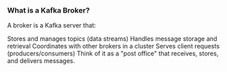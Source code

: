### What is a Kafka Broker?
A broker is a Kafka server that:

Stores and manages topics (data streams)
Handles message storage and retrieval
Coordinates with other brokers in a cluster
Serves client requests (producers/consumers)
Think of it as a "post office" that receives, stores, and delivers messages.
